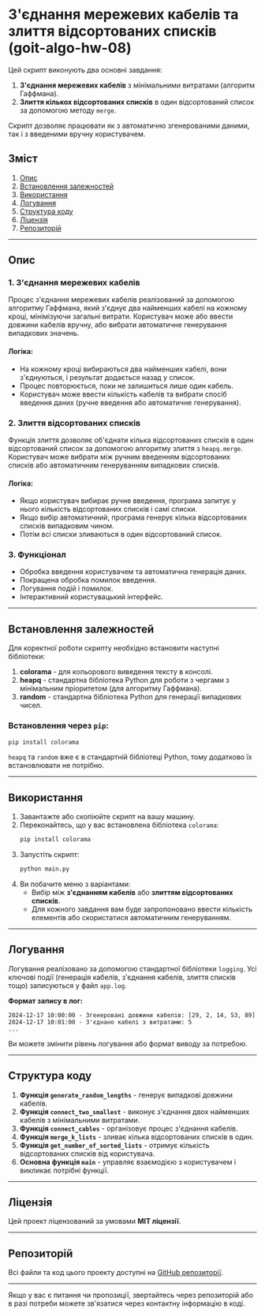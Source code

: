 
# З'єднання мережевих кабелів та злиття відсортованих списків (goit-algo-hw-08)

Цей скрипт виконують два основні завдання:
1. **З'єднання мережевих кабелів** з мінімальними витратами (алгоритм Гаффмана).
2. **Злиття кількох відсортованих списків** в один відсортований список за допомогою методу `merge`.

Скрипт дозволяє працювати як з автоматично згенерованими даними, так і з введеними вручну користувачем.

## Зміст
1. [Опис](#опис)
2. [Встановлення залежностей](#встановлення-залежностей)
3. [Використання](#використання)
4. [Логування](#логування)
5. [Структура коду](#структура-коду)
6. [Ліцензія](#ліцензія)
7. [Репозиторій](#репозиторій)

---

## Опис

### 1. **З'єднання мережевих кабелів**
Процес з'єднання мережевих кабелів реалізований за допомогою алгоритму Гаффмана, який з'єднує два найменших кабелі на кожному кроці, мінімізуючи загальні витрати. Користувач може або ввести довжини кабелів вручну, або вибрати автоматичне генерування випадкових значень.

#### Логіка:
- На кожному кроці вибираються два найменших кабелі, вони з'єднуються, і результат додається назад у список.
- Процес повторюється, поки не залишиться лише один кабель.
- Користувач може ввести кількість кабелів та вибрати спосіб введення даних (ручне введення або автоматичне генерування).

### 2. **Злиття відсортованих списків**
Функція злиття дозволяє об'єднати кілька відсортованих списків в один відсортований список за допомогою алгоритму злиття з `heapq.merge`. Користувач може вибрати між ручним введенням відсортованих списків або автоматичним генеруванням випадкових списків.

#### Логіка:
- Якщо користувач вибирає ручне введення, програма запитує у нього кількість відсортованих списків і самі списки.
- Якщо вибір автоматичний, програма генерує кілька відсортованих списків випадковим чином.
- Потім всі списки зливаються в один відсортований список.

### 3. **Функціонал**
- Обробка введення користувачем та автоматична генерація даних.
- Покращена обробка помилок введення.
- Логування подій і помилок.
- Інтерактивний користувацький інтерфейс.

---

## Встановлення залежностей

Для коректної роботи скрипту необхідно встановити наступні бібліотеки:

1. **colorama** - для кольорового виведення тексту в консолі.
2. **heapq** - стандартна бібліотека Python для роботи з чергами з мінімальним пріоритетом (для алгоритму Гаффмана).
3. **random** - стандартна бібліотека Python для генерації випадкових чисел.

### Встановлення через `pip`:
```bash
pip install colorama
```

`heapq` та `random` вже є в стандартній бібліотеці Python, тому додатково їх встановлювати не потрібно.

---

## Використання

1. Завантажте або скопіюйте скрипт на вашу машину.
2. Переконайтесь, що у вас встановлена бібліотека `colorama`:
   ```bash
   pip install colorama
   ```
3. Запустіть скрипт:
   ```bash
   python main.py
   ```
4. Ви побачите меню з варіантами:
   - Вибір між **з'єднанням кабелів** або **злиттям відсортованих списків**.
   - Для кожного завдання вам буде запропоновано ввести кількість елементів або скористатися автоматичним генеруванням.

---

## Логування

Логування реалізовано за допомогою стандартної бібліотеки `logging`. Усі ключові події (генерація кабелів, з'єднання кабелів, злиття списків тощо) записуються у файл `app.log`.

**Формат запису в лог:**
```
2024-12-17 10:00:00 - Згенеровані довжини кабелів: [29, 2, 14, 53, 89]
2024-12-17 10:01:00 - З'єднано кабелі з витратами: 5
...
```

Ви можете змінити рівень логування або формат виводу за потребою.

---

## Структура коду

1. **Функція `generate_random_lengths`** - генерує випадкові довжини кабелів.
2. **Функція `connect_two_smallest`** - виконує з'єднання двох найменших кабелів з мінімальними витратами.
3. **Функція `connect_cables`** - організовує процес з'єднання кабелів.
4. **Функція `merge_k_lists`** - зливає кілька відсортованих списків в один.
5. **Функція `get_number_of_sorted_lists`** - отримує кількість відсортованих списків від користувача.
6. **Основна функція `main`** - управляє взаємодією з користувачем і викликає потрібні функції.

---

## Ліцензія

Цей проект ліцензований за умовами **MIT ліцензії**.

---

## Репозиторій

Всі файли та код цього проекту доступні на [GitHub репозиторії](https://github.com/mxmz-code/goit-algo-hw-08).

---

Якщо у вас є питання чи пропозиції, звертайтесь через репозиторій або в разі потреби можете зв'язатися через контактну інформацію в коді.
